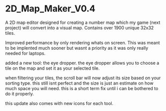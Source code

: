 # 2D_Map_Maker_V0.4
A 2D map editor designed for creating a number map which my game (next project) will convert into a visual map. Contains over 1900 unique 32x32 tiles.

Improved performance by only rendering whats on screen. This was meant to be implented much sooner 
but wasnt a priority as it was only really needed for laptops.

added a new tool: the eye dropper. 
the eye dropper allows you to choose a tile on the map and set it as your selected tile.

when filtering your tiles, the scroll bar will now adjust its size based on your sorting type. 
this still isnt perfect and the size is just an estimate on how much space you will need.
this is a short term fix until i can be bothered to do it properly.

this update also comes with new icons for each tool.
